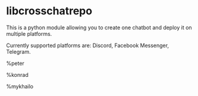 # libcrosschatrepo

This is a python module allowing you to create one chatbot and deploy it on multiple platforms.

Currently supported platforms are:
Discord, Facebook Messenger, Telegram.

%peter

%konrad

%mykhailo 

